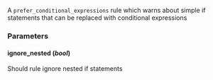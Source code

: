A `prefer_conditional_expressions` rule which warns about
 simple if statements that can be replaced with conditional expressions
### Parameters
#### **ignore_nested** (_bool_)  
  Should rule ignore nested if statements
